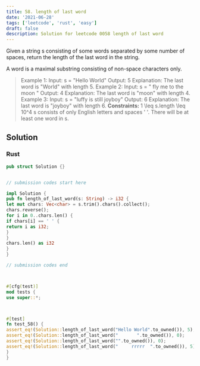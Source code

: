 ```yaml
---
title: 58. length of last word
date: '2021-06-28'
tags: ['leetcode', 'rust', 'easy']
draft: false
description: Solution for leetcode 0058 length of last word
---
```




Given a string s consisting of some words separated by some number of spaces, return the length of the last word in the string.

A word is a maximal substring consisting of non-space characters only.



>   Example 1:
>   Input: s <TeX>=</TeX> "Hello World"
>   Output: 5
>   Explanation: The last word is "World" with length 5.
>   Example 2:
>   Input: s <TeX>=</TeX> "   fly me   to   the moon  "
>   Output: 4
>   Explanation: The last word is "moon" with length 4.
>   Example 3:
>   Input: s <TeX>=</TeX> "luffy is still joyboy"
>   Output: 6
>   Explanation: The last word is "joyboy" with length 6.
**Constraints:**
>   	1 <TeX>\leq</TeX> s.length <TeX>\leq</TeX> 10^4
>   	s consists of only English letters and spaces ' '.
>   	There will be at least one word in s.


## Solution


### Rust
```rust
pub struct Solution {}


// submission codes start here

impl Solution {
pub fn length_of_last_word(s: String) -> i32 {
let mut chars: Vec<char> = s.trim().chars().collect();
chars.reverse();
for i in 0..chars.len() {
if chars[i] == ' ' {
return i as i32;
}
}
chars.len() as i32
}
}

// submission codes end



#[cfg(test)]
mod tests {
use super::*;



#[test]
fn test_58() {
assert_eq!(Solution::length_of_last_word("Hello World".to_owned()), 5);
assert_eq!(Solution::length_of_last_word("       ".to_owned()), 0);
assert_eq!(Solution::length_of_last_word("".to_owned()), 0);
assert_eq!(Solution::length_of_last_word("     rrrrr  ".to_owned()), 5);
}
}

```
